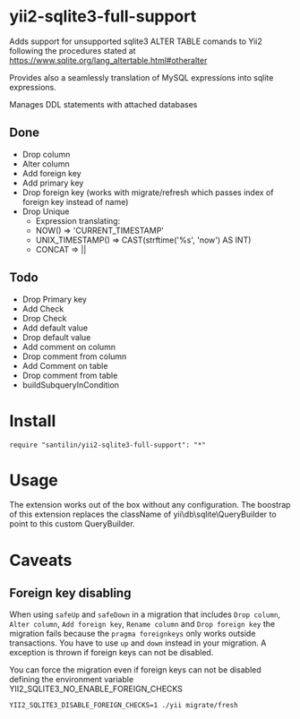 # yii2-sqlite3-full-support

Adds support for unsupported sqlite3 ALTER TABLE comands to Yii2 following the procedures stated at https://www.sqlite.org/lang_altertable.html#otheralter

Provides also a seamlessly translation of MySQL expressions into sqlite expressions.

Manages DDL statements with attached databases

## Done
- Drop column
- Alter column
- Add foreign key
- Add primary key
- Drop foreign key (works with migrate/refresh which passes index of foreign key instead of name)
- Drop Unique
	- Expression translating:
	- NOW() => 'CURRENT_TIMESTAMP'
	- UNIX_TIMESTAMP() => CAST(strftime('%s', 'now') AS INT)
	- CONCAT => ||

## Todo
- Drop Primary key
- Add Check
- Drop Check
- Add default value
- Drop default value
- Add comment on column
- Drop comment from column
- Add Comment on table
- Drop comment from table
- buildSubqueryInCondition

# Install

    require "santilin/yii2-sqlite3-full-support": "*"

# Usage

The extension works out of the box without any configuration.
The boostrap of this extension replaces the className of yii\db\sqlite\QueryBuilder to point to this custom QueryBuilder.

# Caveats
## Foreign key disabling
When using `safeUp` and `safeDown` in a migration that includes `Drop column`, `Alter column`, `Add foreign key`, `Rename column` and `Drop foreign key` the migration fails because the `pragma foreignkeys` only works outside transactions. You have to use `up` and `down` instead in your migration. A exception is thrown if foreign keys can not be disabled.

You can force the migration even if foreign keys can not be disabled defining the environment variable YII2_SQLITE3_NO_ENABLE_FOREIGN_CHECKS

```
YII2_SQLITE3_DISABLE_FOREIGN_CHECKS=1 ./yii migrate/fresh
```

